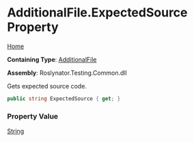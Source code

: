# AdditionalFile\.ExpectedSource Property

[Home](../../../../README.md)

**Containing Type**: [AdditionalFile](../README.md)

**Assembly**: Roslynator\.Testing\.Common\.dll

  
Gets expected source code\.

```csharp
public string ExpectedSource { get; }
```

### Property Value

[String](https://docs.microsoft.com/en-us/dotnet/api/system.string)

